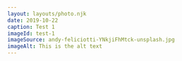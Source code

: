 ```yaml
---
layout: layouts/photo.njk
date: 2019-10-22
caption: Test 1
imageId: test-1
imageSource: andy-feliciotti-YNkjiFhMtck-unsplash.jpg
imageAlt: This is the alt text
---
```

